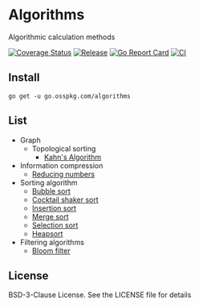 # Algorithms

Algorithmic calculation methods

[![Coverage Status](https://coveralls.io/repos/github/osspkg/go-algorithms/badge.svg?branch=master)](https://coveralls.io/github/osspkg/go-algorithms?branch=master)
[![Release](https://img.shields.io/github/release/osspkg/go-algorithms.svg?style=flat-square)](https://github.com/osspkg/go-algorithms/releases/latest)
[![Go Report Card](https://goreportcard.com/badge/github.com/osspkg/go-algorithms)](https://goreportcard.com/report/github.com/osspkg/go-algorithms)
[![CI](https://github.com/osspkg/go-algorithms/actions/workflows/ci.yml/badge.svg)](https://github.com/osspkg/go-algorithms/actions/workflows/ci.yml)

## Install

```shell
go get -u go.osspkg.com/algorithms
```

## List

- Graph
  - Topological sorting
    - [Kahn's Algorithm](graph/kahn/type.go)
- Information compression
  - [Reducing numbers](shorten/shorten.go)
- Sorting algorithm
  - [Bubble sort](sorts/bubble.go)
  - [Cocktail shaker sort](sorts/cocktail.go)
  - [Insertion sort](sorts/insertion.go)
  - [Merge sort](sorts/merge.go)
  - [Selection sort](sorts/selection.go)
  - [Heapsort](sorts/heapsort.go)
- Filtering algorithms
  - [Bloom filter](filters/bloom/bloom.go)

## License

BSD-3-Clause License. See the LICENSE file for details
